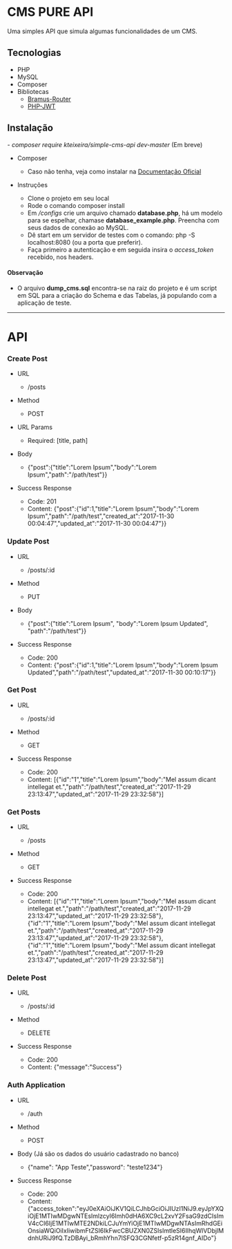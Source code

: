 # CMS PURE API

Uma simples API que simula algumas funcionalidades de um CMS.


## Tecnologias
* PHP
* MySQL
* Composer
* Bibliotecas
  * [Bramus-Router](https://github.com/bramus/router)
  * [PHP-JWT](https://github.com/firebase/php-jwt)


## Instalação

*- composer require kteixeira/simple-cms-api dev-master* (Em breve)

* Composer
  - Caso não tenha, veja como instalar na [Documentação Oficial](https://getcomposer.org/download/)
  
* Instruções
  - Clone o projeto em seu local
  - Rode o comando composer install
  - Em */configs* crie um arquivo chamado **database.php**, há um modelo para se espelhar, chamase **database_example.php**. Preencha com seus dados de conexão ao MySQL.
  - Dê start em um servidor de testes com o comando: php -S localhost:8080 (ou a porta que preferir).
  - Faça primeiro a autenticação e em seguida insira o *access_token* recebido, nos headers.

#### Observação
- O arquivo  ****dump_cms.sql**** encontra-se na raiz do projeto e é um script em SQL para a criação do Schema e das Tabelas, já populando com a aplicação de teste.

----------------------------------------------------------------------------------

# API

### Create Post

* URL
  * /posts
  
* Method
  * POST
  
* URL Params
  * Required: [title, path] 

* Body
  * {"post":{"title":"Lorem Ipsum","body":"Lorem Ipsum","path":"\/path\/test"}}
  
* Success Response
  * Code: 201
  * Content: {"post":{"id":1,"title":"Lorem Ipsum","body":"Lorem Ipsum","path":"\/path\/test","created_at":"2017-11-30 00:04:47","updated_at":"2017-11-30 00:04:47"}}
  
### Update Post

* URL
  * /posts/:id
  
* Method
  * PUT
  
* Body
  * {"post":{"title":"Lorem Ipsum", "body":"Lorem Ipsum Updated", "path":"\/path\/test"}}
  
* Success Response
  * Code: 200
  * Content: {"post":{"id":1,"title":"Lorem Ipsum","body":"Lorem Ipsum Updated","path":"\/path\/test","updated_at":"2017-11-30 00:10:17"}}
  
### Get Post

* URL
  * /posts/:id
  
* Method
  * GET
    
* Success Response
  * Code: 200
  * Content: [{"id":"1","title":"Lorem Ipsum","body":"Mel assum dicant intellegat et.","path":"\/path\/test","created_at":"2017-11-29 23:13:47","updated_at":"2017-11-29 23:32:58"}]

### Get Posts

* URL
  * /posts
  
* Method
  * GET
    
* Success Response
  * Code: 200
  * Content: [{"id":"1","title":"Lorem Ipsum","body":"Mel assum dicant intellegat et.","path":"\/path\/test","created_at":"2017-11-29 23:13:47","updated_at":"2017-11-29 23:32:58"},
  {"id":"1","title":"Lorem Ipsum","body":"Mel assum dicant intellegat et.","path":"\/path\/test","created_at":"2017-11-29 23:13:47","updated_at":"2017-11-29 23:32:58"},
  {"id":"1","title":"Lorem Ipsum","body":"Mel assum dicant intellegat et.","path":"\/path\/test","created_at":"2017-11-29 23:13:47","updated_at":"2017-11-29 23:32:58"}]

### Delete Post

* URL
  * /posts/:id
  
* Method
  * DELETE
  
* Success Response
  * Code: 200
  * Content: {"message":"Success"}


### Auth Application

* URL
  * /auth

* Method
  * POST

* Body (Já são os dados do usuário cadastrado no banco)
  * {"name": "App Teste","password": "teste1234"}
  
* Success Response
  * Code: 200
  * Content: {"access_token":"eyJ0eXAiOiJKV1QiLCJhbGciOiJIUzI1NiJ9.eyJpYXQiOjE1MTIwMDgwNTEsImlzcyI6Imh0dHA6XC9cL2xvY2FsaG9zdCIsImV4cCI6IjE1MTIwMTE2NDkiLCJuYmYiOjE1MTIwMDgwNTAsImRhdGEiOnsiaWQiOiIxIiwibmFtZSI6IkFwcCBUZXN0ZSIsImtleSI6IlhqWlVDbjlMdnhURiJ9fQ.TzDBAyi_bRmhYhn7lSFQ3CGNfetf-p5zR14gnf_AIDo"}